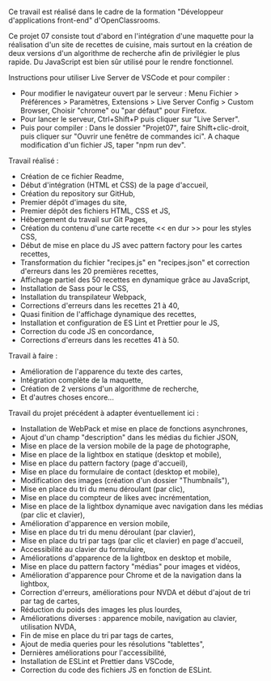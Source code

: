 Ce travail est réalisé dans le cadre de la formation "Développeur d'applications front-end" d'OpenClassrooms.

Ce projet 07 consiste tout d'abord en l'intégration d'une maquette pour la réalisation d'un site de recettes de cuisine, mais surtout en la création de deux versions d'un algorithme de recherche afin de privilégier le plus rapide.
Du JavaScript est bien sûr utilisé pour le rendre fonctionnel.

Instructions pour utiliser Live Server de VSCode et pour compiler :
- Pour modifier le navigateur ouvert par le serveur :
    Menu Fichier > Préférences > Paramètres,
    Extensions > Live Server Config > Custom Browser,
    Choisir "chrome" ou "par défaut" pour Firefox.
- Pour lancer le serveur, Ctrl+Shift+P puis cliquer sur "Live Server".
- Puis pour compiler :
    Dans le dossier "Projet07", faire Shift+clic-droit, puis cliquer sur "Ouvrir une fenêtre de commandes ici".
    A chaque modification d'un fichier JS, taper "npm run dev".

Travail réalisé :
- Création de ce fichier Readme,
- Début d'intégration (HTML et CSS) de la page d'accueil,
- Création du repository sur GitHub,
- Premier dépôt d'images du site,
- Premier dépôt des fichiers HTML, CSS et JS,
- Hébergement du travail sur Git Pages,
- Création du contenu d'une carte recette << en dur >> pour les styles CSS,
- Début de mise en place du JS avec pattern factory pour les cartes recettes,
- Transformation du fichier "recipes.js" en "recipes.json" et correction d'erreurs dans les 20 premières recettes,
- Affichage partiel des 50 recettes en dynamique grâce au JavaScript,
- Installation de Sass pour le CSS,
- Installation du transpilateur Webpack,
- Corrections d'erreurs dans les recettes 21 à 40,
- Quasi finition de l'affichage dynamique des recettes,
- Installation et configuration de ES Lint et Prettier pour le JS,
- Correction du code JS en concordance,
- Corrections d'erreurs dans les recettes 41 à 50.

Travail à faire :
- Amélioration de l'apparence du texte des cartes,
- Intégration complète de la maquette,
- Création de 2 versions d'un algorithme de recherche,
- Et d'autres choses encore...

Travail du projet précédent à adapter éventuellement ici :
- Installation de WebPack et mise en place de fonctions asynchrones,
- Ajout d'un champ "description" dans les médias du fichier JSON,
- Mise en place de la version mobile de la page de photographe,
- Mise en place de la lightbox en statique (desktop et mobile),
- Mise en place du pattern factory (page d'accueil),
- Mise en place du formulaire de contact (desktop et mobile),
- Modification des images (création d'un dossier "Thumbnails"),
- Mise en place du tri du menu déroulant (par clic),
- Mise en place du compteur de likes avec incrémentation,
- Mise en place de la lightbox dynamique avec navigation dans les médias (par clic et clavier),
- Amélioration d'apparence en version mobile,
- Mise en place du tri du menu déroulant (par clavier),
- Mise en place du tri par tags (par clic et clavier) en page d'accueil,
- Accessibilité au clavier du formulaire,
- Améliorations d'apparence de la lightbox en desktop et mobile,
- Mise en place du pattern factory "médias" pour images et vidéos,
- Amélioration d'apparence pour Chrome et de la navigation dans la lightbox,
- Correction d'erreurs, améliorations pour NVDA et début d'ajout de tri par tag de cartes,
- Réduction du poids des images les plus lourdes,
- Améliorations diverses : apparence mobile, navigation au clavier, utilisation NVDA,
- Fin de mise en place du tri par tags de cartes,
- Ajout de media queries pour les résolutions "tablettes",
- Dernières améliorations pour l'accessibilité,
- Installation de ESLint et Prettier dans VSCode,
- Correction du code des fichiers JS en fonction de ESLint.